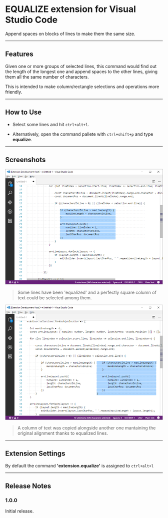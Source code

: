 # EQUALIZE extension for Visual Studio Code

Append spaces on blocks of lines to make them the same size.

-----------------------------------------------------------------------------------------------------------

## Features

Given one or more groups of selected lines, this command would find out the length of the longest one and append spaces to the other lines, giving them all the same number of characters.

This is intended to make column/rectangle selections and operations more friendly.

-----------------------------------------------------------------------------------------------------------

## How to Use

* Select some lines and hit `ctrl+alt+l`.

* Alternatively, open the command pallete with `ctrl+shift+p` and type **equalize**.

-----------------------------------------------------------------------------------------------------------

## Screenshots

![equalized lines](images/screenshot1.png)

> Some lines have been 'equalized' and a perfectly square column of text could be selected among them.

![equalized lines](images/screenshot2.png)

> A column of text was copied alongside another one mantaining the original alignment thanks to equalized lines.

-----------------------------------------------------------------------------------------------------------

## Extension Settings

By default the command **'extension.equalize'** is assigned to `ctrl+alt+l`

-----------------------------------------------------------------------------------------------------------

## Release Notes

### 1.0.0

Initial release.

